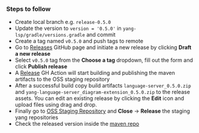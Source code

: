 ### Steps to follow

- Create local branch e.g. `release-0.5.0`
- Update the version to `version = '0.5.0'` in `yang-lsp/gradle/versions.gradle` and commit
- Create a tag named `v0.5.0` and push tags to remote
- Go to [Releases](https://github.com/TypeFox/yang-lsp/releases) GitHub page and initiate a new release by clicking __Draft a new release__
- Select `v0.5.0` tag from the __Choose a tag__ dropdown, fill out the form and click __Publish release__
- A [Release](https://github.com/TypeFox/yang-lsp/actions/workflows/release.yml) GH Action will start building and publishing the maven artifacts to the OSS staging repository
- After a successful build copy build artifacts `language-server_0.5.0.zip` and `yang-language-server_diagram-extension_0.5.0.zip` to the release assets. You can edit an existing release by clicking the __Edit__ icon and upload files using drag and drop.
- Finally go to [OSS Staging Repository](https://oss.sonatype.org/#stagingRepositories) and __Close__ -> __Release__ the staging yang repositories
- Check the released version inside the [maven repo](https://repo1.maven.org/maven2/io/typefox/yang/)